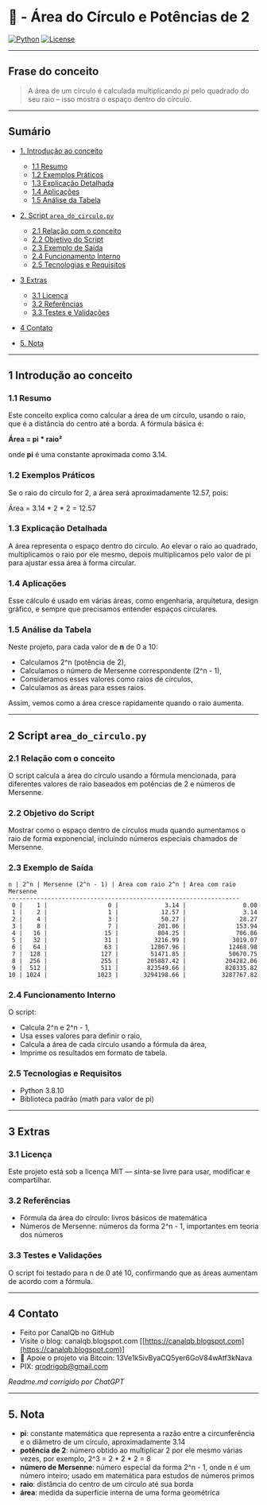 # 📐 - Área do Círculo e Potências de 2

[![Python](https://img.shields.io/badge/Python-3.7%2B-blue.svg)](https://www.python.org/)
[![License](https://img.shields.io/badge/license-MIT-green)](LICENSE)

---

## Frase do conceito

> A área de um círculo é calculada multiplicando *pi* pelo quadrado do seu raio – isso mostra o espaço dentro do círculo.

---

## Sumário

* [1. Introdução ao conceito](#1-introdução-ao-conceito)

  * [1.1 Resumo](#11-resumo)
  * [1.2 Exemplos Práticos](#12-exemplos-práticos)
  * [1.3 Explicação Detalhada](#13-explicação-detalhada)
  * [1.4 Aplicações](#14-aplicações)
  * [1.5 Análise da Tabela](#15-análise-da-tabela)

* [2. Script `area_do_circulo.py`](#2-script-area_do_circulopy)

  * [2.1 Relação com o conceito](#21-relação-com-o-conceito)
  * [2.2 Objetivo do Script](#22-objetivo-do-script)
  * [2.3 Exemplo de Saída](#23-exemplo-de-saída)
  * [2.4 Funcionamento Interno](#24-funcionamento-interno)
  * [2.5 Tecnologias e Requisitos](#25-tecnologias-e-requisitos)

* [3 Extras](#3-extras)

  * [3.1 Licença](#31-licença)
  * [3.2 Referências](#32-referências)
  * [3.3 Testes e Validações](#33-testes-e-validações)

* [4 Contato](#4-contato)

* [5. Nota](#5-nota)

---

## 1 Introdução ao conceito

### 1.1 Resumo

Este conceito explica como calcular a área de um círculo, usando o raio, que é a distância do centro até a borda. A fórmula básica é:

**Área = pi \* raio²**

onde **pi** é uma constante aproximada como 3.14.

### 1.2 Exemplos Práticos

Se o raio do círculo for 2, a área será aproximadamente 12.57, pois:

Área = 3.14 \* 2 \* 2 = 12.57

### 1.3 Explicação Detalhada

A área representa o espaço dentro do círculo. Ao elevar o raio ao quadrado, multiplicamos o raio por ele mesmo, depois multiplicamos pelo valor de pi para ajustar essa área à forma circular.

### 1.4 Aplicações

Esse cálculo é usado em várias áreas, como engenharia, arquitetura, design gráfico, e sempre que precisamos entender espaços circulares.

### 1.5 Análise da Tabela

Neste projeto, para cada valor de **n** de 0 a 10:

* Calculamos 2^n (potência de 2),
* Calculamos o número de Mersenne correspondente (2^n - 1),
* Consideramos esses valores como raios de círculos,
* Calculamos as áreas para esses raios.

Assim, vemos como a área cresce rapidamente quando o raio aumenta.

---

## 2 Script `area_do_circulo.py`

### 2.1 Relação com o conceito

O script calcula a área do círculo usando a fórmula mencionada, para diferentes valores de raio baseados em potências de 2 e números de Mersenne.

### 2.2 Objetivo do Script

Mostrar como o espaço dentro de círculos muda quando aumentamos o raio de forma exponencial, incluindo números especiais chamados de Mersenne.

### 2.3 Exemplo de Saída

```
n | 2^n | Mersenne (2^n - 1) | Área com raio 2^n | Área com raio Mersenne
-----------------------------------------------------------------
 0 |    1 |                 0 |             3.14 |                0.00
 1 |    2 |                 1 |            12.57 |                3.14
 2 |    4 |                 3 |            50.27 |               28.27
 3 |    8 |                 7 |           201.06 |              153.94
 4 |   16 |                15 |           804.25 |              706.86
 5 |   32 |                31 |          3216.99 |             3019.07
 6 |   64 |                63 |         12867.96 |            12468.98
 7 |  128 |               127 |         51471.85 |            50670.75
 8 |  256 |               255 |        205887.42 |           204282.06
 9 |  512 |               511 |        823549.66 |           820335.82
10 | 1024 |              1023 |       3294198.66 |          3287767.82
```

### 2.4 Funcionamento Interno

O script:

* Calcula 2^n e 2^n - 1,
* Usa esses valores para definir o raio,
* Calcula a área de cada círculo usando a fórmula da área,
* Imprime os resultados em formato de tabela.

### 2.5 Tecnologias e Requisitos

* Python 3.8.10
* Biblioteca padrão (math para valor de pi)

---

## 3 Extras

### 3.1 Licença

Este projeto está sob a licença MIT — sinta-se livre para usar, modificar e compartilhar.

### 3.2 Referências

* Fórmula da área do círculo: livros básicos de matemática
* Números de Mersenne: números da forma 2^n - 1, importantes em teoria dos números

### 3.3 Testes e Validações

O script foi testado para n de 0 até 10, confirmando que as áreas aumentam de acordo com a fórmula.

---

## 4 Contato

* Feito por CanalQb no GitHub
* Visite o blog: canalqb.blogspot.com \[[https://canalqb.blogspot.com](https://canalqb.blogspot.com)]
* 💸 Apoie o projeto via Bitcoin: 13Ve1k5ivByaCQ5yer6GoV84wAtf3kNava
* PIX: [qrodrigob@gmail.com](mailto:qrodrigob@gmail.com)

*Readme.md corrigido por ChatGPT*

---

## 5. Nota

* **pi**: constante matemática que representa a razão entre a circunferência e o diâmetro de um círculo, aproximadamente 3.14
* **potência de 2**: número obtido ao multiplicar 2 por ele mesmo várias vezes, por exemplo, 2^3 = 2 \* 2 \* 2 = 8
* **número de Mersenne**: número especial da forma 2^n - 1, onde n é um número inteiro; usado em matemática para estudos de números primos
* **raio**: distância do centro de um círculo até sua borda
* **área**: medida da superfície interna de uma forma geométrica
